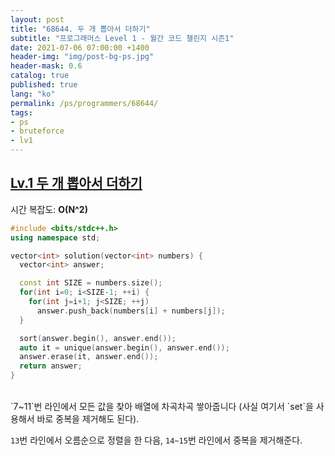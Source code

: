 ```yaml
---
layout: post
title: "68644. 두 개 뽑아서 더하기"
subtitle: "프로그래머스 Level 1 - 월간 코드 챌린지 시즌1"
date: 2021-07-06 07:00:00 +1400
header-img: "img/post-bg-ps.jpg"
header-mask: 0.6
catalog: true
published: true
lang: "ko"
permalink: /ps/programmers/68644/
tags:
- ps
- bruteforce
- lv1
---
```


## [Lv.1 두 개 뽑아서 더하기](https://programmers.co.kr/learn/courses/30/lessons/68644)

시간 복잡도: **O(N^2)** 

```cpp
#include <bits/stdc++.h>
using namespace std;

vector<int> solution(vector<int> numbers) {
  vector<int> answer;

  const int SIZE = numbers.size();
  for(int i=0; i<SIZE-1; ++i) {
    for(int j=i+1; j<SIZE; ++j)
      answer.push_back(numbers[i] + numbers[j]);
  }

  sort(answer.begin(), answer.end());
  auto it = unique(answer.begin(), answer.end());
  answer.erase(it, answer.end());
  return answer;
}
```

<br>
`7~11`번 라인에서 모든 값을 찾아 배열에 차곡차곡 쌓아줍니다 (사실 여기서 `set`을 사용해서 바로 중복을 제거해도 된다).

<br>

`13`번 라인에서 오름순으로 정렬을 한 다음, `14~15`번 라인에서 중복을 제거해준다.